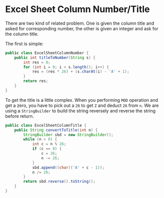 # Excel Sheet Column Number/Title

There are two kind of related problem. One is given the column title and asked for corresponding number,
the other is given an integer and ask for the column title.

The first is simple:

```java
public class ExcelSheetColumnNumber {
    public int titleToNumber(String s) {
        int res = 0;
        for (int i = 0; i < s.length(); i++) {
            res = (res * 26) + (s.charAt(i) - 'A' + 1);
        }
        return res;
    }
}
```

To get the title is a little complex. When you performing `MOD` operation and get a zero,
you have to pick out a `26` to get `Z` and deduct `26` from `n`. We are using a `StringBuilder`
to build the string reversely and reverse the string before return.

```java
public class ExcelSheetColumnTitle {
    public String convertToTitle(int n) {
        StringBuilder sbd = new StringBuilder();
        while (n > 0) {
            int c = n % 26;
            if (c == 0) {
                c = 26;
                n -= 26;
            }
            sbd.append((char)('A' + c - 1));
            n /= 26;
        }
        return sbd.reverse().toString();
    }
}
```
